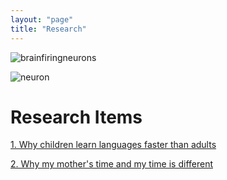 ```yaml
---
layout: "page"
title: "Research"
---
```


![brainfiringneurons](/minglab/assets/Brainwaves-firing-neurons.gif)

![neuron](/minglab/assets/neuron.gif)

# Research Items
[1. Why children learn languages faster than adults](/minglab/research/Learning-Language.html)

[2. Why my mother's time and my time is different](/minglab/research/Time-Difference.html)

